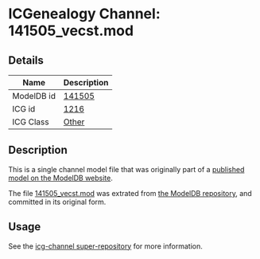 # ICGenealogy Channel: 141505\_vecst.mod

## Details

Name | Description
---- | -----------
ModelDB id | [141505](http://senselab.med.yale.edu/ModelDB/ShowModel.cshtml?model=141505)
ICG id | [1216](http://icg.neurotheory.ox.ac.uk/channels/other/1216)
ICG Class | [Other](http://icg.neurotheory.ox.ac.uk/channels/other)

## Description

This is a single channel model file that was originally part of a [published model on the ModelDB website](http://senselab.med.yale.edu/mModelDB/ShowModel.cshtml?model=141505).

The file [141505\_vecst.mod](141505_vecst.mod) was extrated from [the ModelDB repository](http://senselab.med.yale.edu/ModelDB/ShowModel.cshtml?model=141505), and committed in its original form.

## Usage

See the [icg-channel super-repository](https://github.com/icgenealogy/icg-channels) for more information.